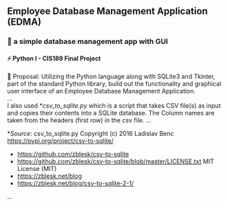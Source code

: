 ## Employee Database Management Application (EDMA) 
### 🌱 a simple database management app with GUI <br/>
#### ⚡ Python I - CIS189 Final Project <br/>  
💬 Proposal: Utilizing the Python language along with SQLite3 and Tkinter, part of the standard Python library, build out the functionality and graphical user interface of an Employee Database Management Application. <br/>
... <br/>
I also used **csv_to_sqlite.py* which is a script that takes CSV file(s) as input and copies their contents into a SQLite database. The Column names are taken from the headers (first row) in the csv file.
...

**Source*:
csv_to_sqlite.py 
Copyright (c) 2016 Ladislav Benc
https://pypi.org/project/csv-to-sqlite/
- https://github.com/zblesk/csv-to-sqlite
- https://github.com/zblesk/csv-to-sqlite/blob/master/LICENSE.txt MIT License (MIT)
- https://zblesk.net/blog
- https://zblesk.net/blog/csv-to-sqlite-2-1/

...
